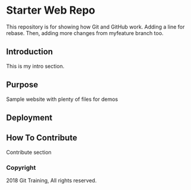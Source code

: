 # Starter Web Repo 

This repository is for showing how Git and GitHub work. Adding a line for rebase. Then, adding more changes from myfeature branch too.

## Introduction

This is my intro section.

## Purpose

Sample website with plenty of files for demos

## Deployment

## How To Contribute

Contribute section

### Copyright
2018 Git Training, All rights reserved.